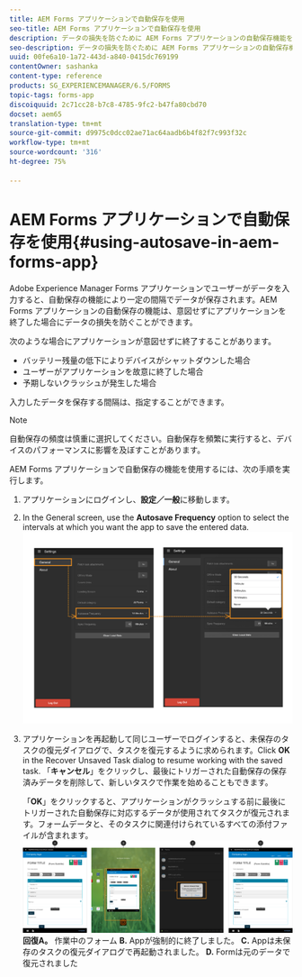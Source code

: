 ```yaml
---
title: AEM Forms アプリケーションで自動保存を使用
seo-title: AEM Forms アプリケーションで自動保存を使用
description: データの損失を防ぐために AEM Forms アプリケーションの自動保存機能を使用する方法について学びます。
seo-description: データの損失を防ぐために AEM Forms アプリケーションの自動保存機能を使用する方法について学びます。
uuid: 00fe6a10-1a72-443d-a840-0415dc769199
contentOwner: sashanka
content-type: reference
products: SG_EXPERIENCEMANAGER/6.5/FORMS
topic-tags: forms-app
discoiquuid: 2c71cc28-b7c8-4785-9fc2-b47fa80cbd70
docset: aem65
translation-type: tm+mt
source-git-commit: d9975c0dcc02ae71ac64aadb6b4f82f7c993f32c
workflow-type: tm+mt
source-wordcount: '316'
ht-degree: 75%

---
```



# AEM Forms アプリケーションで自動保存を使用{#using-autosave-in-aem-forms-app}

Adobe Experience Manager Forms アプリケーションでユーザーがデータを入力すると、自動保存の機能により一定の間隔でデータが保存されます。AEM Forms アプリケーションの自動保存の機能は、意図せずにアプリケーションを終了した場合にデータの損失を防ぐことができます。

次のような場合にアプリケーションが意図せずに終了することがあります。

* バッテリー残量の低下によりデバイスがシャットダウンした場合
* ユーザーがアプリケーションを故意に終了した場合
* 予期しないクラッシュが発生した場合

入力したデータを保存する間隔は、指定することができます。

>[!NOTE]
>
>自動保存の頻度は慎重に選択してください。自動保存を頻繁に実行すると、デバイスのパフォーマンスに影響を及ぼすことがあります。

AEM Forms アプリケーションで自動保存の機能を使用するには、次の手順を実行します。

1. アプリケーションにログインし、**設定／一般**&#x200B;に移動します。
1. In the General screen, use the **Autosave Frequency** option to select the intervals at which you want the app to save the entered data.
   [ ![自動保存頻度の設定](assets/using-autosave-freq-07.png)](assets/using-autosave-freq-07-1.png)

1. アプリケーションを再起動して同じユーザーでログインすると、未保存のタスクの復元ダイアログで、タスクを復元するように求められます。Click **OK** in the Recover Unsaved Task dialog to resume working with the saved task. 「**キャンセル**」をクリックし、最後にトリガーされた自動保存の保存済みデータを削除して、新しいタスクで作業を始めることもできます。

   「**OK**」をクリックすると、アプリケーションがクラッシュする前に最後にトリガーされた自動保存に対応するデータが使用されてタスクが復元されます。フォームデータと、そのタスクに関連付けられているすべての添付ファイルが含まれます。
   [ ![タスクの&#x200B;](assets/autosave-flow.png)](assets/using-autosave-freq-06.png)**回復A。** 作業中のフォーム **B.** Appが強制的に終了しました。 **C.** Appは未保存のタスクの復元ダイアログで再起動されました。 **D.** Formは元のデータで復元されました

